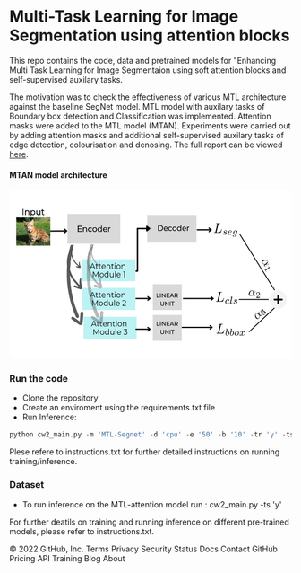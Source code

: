 # Multi-Task Learning for Image Segmentation using attention blocks

This repo contains the code, data and pretrained models for "Enhancing Multi Task Learning for Image Segmentaion using soft attention blocks and self-supervised auxilary tasks.  <br>

The motivation was to check the effectiveness of various MTL architecture against the baseline SegNet model. MTL model with auxilary tasks of Boundary box detection and Classification was implemented. Attention masks were added to the MTL model (MTAN). Experiments were carried out by adding attention masks and additional self-supervised auxilary tasks of edge detection, colourisation and denosing. The full report can be viewed [here](https://github.com/SulakshanaChakraborty/Multi-Task-Learning/blob/main/MTL-Report.pdf).

#### MTAN model architecture
<p>
<img src="MTAN.jpeg" alt="drawing" width="600" height = "300"/>
</p>

### Run the code
* Clone the repository
* Create an enviroment using the requirements.txt file
* Run Inference:
```python 
python cw2_main.py -m 'MTL-Segnet' -d 'cpu' -e '50' -b '10' -tr 'y' -ts 'n'
```
Plese refere to instructions.txt for further detailed instructions on running training/inference.

### Dataset 

* To run inference on the MTL-attention model run : cw2_main.py -ts 'y'

For further deatils on training and running inference on different pre-trained models, please refer to instructions.txt.





© 2022 GitHub, Inc.
Terms
Privacy
Security
Status
Docs
Contact GitHub
Pricing
API
Training
Blog
About

